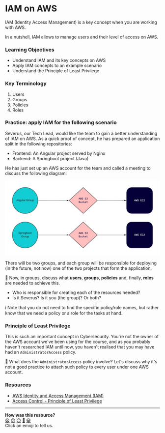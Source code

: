 # IAM on AWS

IAM (Identity Access Management) is a key concept when you are working with AWS.

In a nutshell, IAM allows to manage users and their level of access on AWS.

### Learning Objectives
- Understand IAM and its key concepts on AWS
- Apply IAM concepts to an example scenario
- Understand the Principle of Least Privilege


### Key Terminology

1. Users
2. Groups
3. Policies
4. Roles


### Practice: apply IAM for the following scenario

Severus, our Tech Lead, would like the team to gain a better understanding of IAM on AWS. As a quick proof of concept, he has prepared an application split in the following repositories:

- Frontend: An Angular project served by Nginx
- Backend: A Springboot project (Java)

He has just set up an AWS account for the team and called a meeting to discuss the following diagram:

![IAM on AWS scenario](assets/iam-on-aws.jpg?raw=true "IAM on AWS scenario")

There will be two groups, and each group will be responsible for deploying (in the future, not now) one of the two projects that form the application.

:pencil: Now, in groups, discuss what **users**, **groups**, **policies** and, finally, **roles** are needed to achieve this.
- Who is responsible for creating each of the resources needed?
- Is it Severus? Is it you (the group)? Or both?

:information_source: Note that you do not need to find the specific policy/role names, but rather know that we need a policy or a role for the tasks at hand.


### Principle of Least Privilege

This is such an important concept in Cybersecurity. You're not the owner of the AWS account we've been using for the course, and as you probably haven't researched IAM until now, you haven't realised that you may have had an `AdministratorAccess` policy.

:brain: What does the `AdministratorAccess` policy involve? Let's discuss why it's not a good practice to attach such policy to every user under one AWS account.


### Resources

- [AWS Identity and Access Management (IAM)](https://aws.amazon.com/iam/)
- [Access Control - Principle of Least Privilege](https://owasp.org/www-community/Access_Control#:~:text=In%20security%2C%20the%20Principle%20of,be%20limited%20in%20this%20manner.)

<!-- BEGIN GENERATED SECTION DO NOT EDIT -->

---

**How was this resource?**  
[😫](https://airtable.com/shrUJ3t7KLMqVRFKR?prefill_Repository=devops-course&prefill_File=workshops/week-3/iam_on_aws.md&prefill_Sentiment=😫) [😕](https://airtable.com/shrUJ3t7KLMqVRFKR?prefill_Repository=devops-course&prefill_File=workshops/week-3/iam_on_aws.md&prefill_Sentiment=😕) [😐](https://airtable.com/shrUJ3t7KLMqVRFKR?prefill_Repository=devops-course&prefill_File=workshops/week-3/iam_on_aws.md&prefill_Sentiment=😐) [🙂](https://airtable.com/shrUJ3t7KLMqVRFKR?prefill_Repository=devops-course&prefill_File=workshops/week-3/iam_on_aws.md&prefill_Sentiment=🙂) [😀](https://airtable.com/shrUJ3t7KLMqVRFKR?prefill_Repository=devops-course&prefill_File=workshops/week-3/iam_on_aws.md&prefill_Sentiment=😀)  
Click an emoji to tell us.

<!-- END GENERATED SECTION DO NOT EDIT -->
